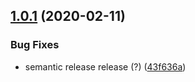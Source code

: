 ## [1.0.1](https://github.com/osiux/gatsby-remark-extract-keywords/compare/v1.0.0...v1.0.1) (2020-02-11)


### Bug Fixes

* semantic release release (?) ([43f636a](https://github.com/osiux/gatsby-remark-extract-keywords/commit/43f636a548c7f7b2e6ed4f9742a8d70035dd1193))
